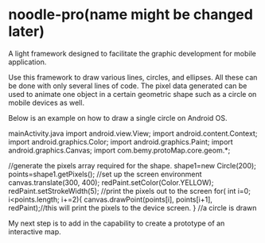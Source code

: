 noodle-pro(name might be changed later)
==========

A light framework designed to facilitate the graphic development for mobile application.  

Use this framework to draw various lines, circles, and ellipses.  All these can be done with only several lines of code. The pixel data generated can be used to animate one object in a certain geometric shape such as a circle on mobile devices as well. 

Below is an example on how to draw a single circle on Android OS. 
	
mainActivity.java
  import android.view.View;
  import android.content.Context;
  import android.graphics.Color;
  import android.graphics.Paint;
  import android.graphics.Canvas;
  import com.bemy.protoMap.core.geom.*;
  
  //generate the pixels array required for the shape.
  shape1=new Circle(200);
	points=shape1.getPixels();
	//set up the screen environment
	canvas.translate(300, 400);
	redPaint.setColor(Color.YELLOW);
	redPaint.setStrokeWidth(5);
	//print the pixels out to the screen
	for( int i=0; i<points.length; i+=2){
		canvas.drawPoint(points[i], points[i+1], redPaint);//this will print the pixels to the device screen. 
	}
	//a circle is drawn

My next step is to add in the capability to create a prototype of an interactive map.
